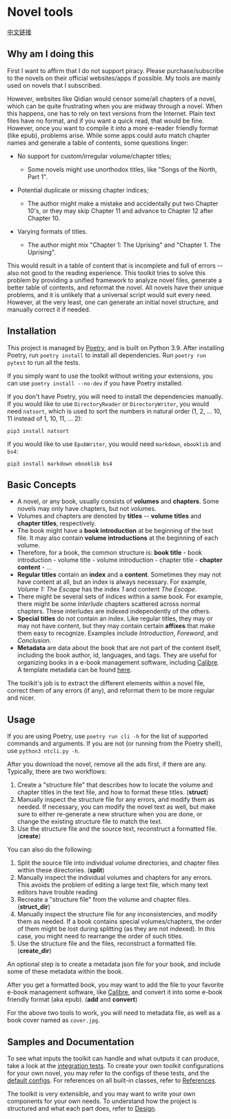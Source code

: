 # Novel tools

[中文链接](/README_CN.md)

## Why am I doing this

First I want to affirm that I do not support piracy. Please purchase/subscribe to the novels on their official websites/apps if possible. My tools are mainly used on novels that I subscribed.

However, websites like Qidian would censor some/all chapters of a novel, which can be quite frustrating when you are midway through a novel. When this happens, one has to rely on text versions from the Internet. Plain text files have no format, and if you want a quick read, that would be fine. However, once you want to compile it into a more e-reader friendly format (like epub), problems arise. While some apps could auto match chapter names and generate a table of contents, some questions linger:

- No support for custom/irregular volume/chapter titles;

  - Some novels might use unorthodox titles, like "Songs of the North, Part 1".

- Potential duplicate or missing chapter indices;

  - The author might make a mistake and accidentally put two Chapter 10's, or they may skip Chapter 11 and advance to Chapter 12 after Chapter 10.

- Varying formats of titles.

  - The author might mix "Chapter 1: The Uprising" and "Chapter 1. The Uprising".

This would result in a table of content that is incomplete and full of errors -- also not good to the reading experience. This toolkit tries to solve this problem by providing a unified framework to analyze novel files, generate a better table of contents, and reformat the novel. All novels have their unique problems, and it is unlikely that a universal script would suit every need. However, at the very least, one can generate an initial novel structure, and manually correct it if needed.

## Installation

This project is managed by [Poetry](https://python-poetry.org/), and is built on Python 3.9. After installing Poetry, run `poetry install` to install all dependencies. Run `poetry run pytest` to run all the tests.

If you simply want to use the toolkit without writing your extensions, you can use `poetry install --no-dev` if you have Poetry installed.

If you don't have Poetry, you will need to install the dependencies manually. If you would like to use `DirectoryReader` or `DirectoryWriter`, you would need `natsort`, which is used to sort the numbers in natural order (1, 2, ... 10, 11 instead of 1, 10, 11, ... 2):

```shell
pip3 install natsort
```

If you would like to use `EpubWriter`, you would need `markdown`, `ebooklib` and `bs4`:

```shell
pip3 install markdown ebooklib bs4
```

## Basic Concepts

- A novel, or any book, usually consists of **volumes** and **chapters**. Some novels may only have chapters, but not volumes.
- Volumes and chapters are denoted by **titles** -- **volume titles** and **chapter titles**, respectively.
- The book might have a **book introduction** at be beginning of the text file. It may also contain **volume introductions** at the beginning of each volume.
- Therefore, for a book, the common structure is: **book title** - book introduction - volume title - volume introduction - chapter title - **chapter content** - ...
- **Regular titles** contain an **index** and a **content**.  Sometimes they may not have content at all, but an index is always necessary. For example, *Volume 1: The Escape* has the index *1* and content *The Escape*.
- There might be several sets of indices within a same book. For example, there might be some *Interlude* chapters scattered across normal chapters. These interludes are indexed independently of the others.
- **Special titles** do not contain an index. Like regular titles, they may or may not have content, but they may contain certain **affixes** that make them easy to recognize. Examples include *Introduction*, *Foreword*, and *Conclusion*.
- **Metadata** are data about the book that are not part of the content itself, including the book author, id, languages, and tags. They are useful for organizing books in a e-book management software, including [Calibre](https://calibre-ebook.com/). A template metadata can be found [here](config/sample_metadata.json).

The toolkit's job is to extract the different elements within a novel file, correct them of any errors (if any), and reformat them to be more regular and nicer.

## Usage

If you are using Poetry, use `poetry run cli -h` for the list of supported commands and arguments. If you are not (or running from the Poetry shell), use `python3 ntcli.py -h`.

After you download the novel, remove all the ads first, if there are any. Typically, there are two workflows:

1. Create a "structure file" that describes how to locate the volume and chapter titles in the text file, and how to format these titles. (**struct**)
2. Manually inspect the structure file for any errors, and modify them as needed. If necessary, you can modify the novel text as well, but make sure to either re-generate a new structure when you are done, or change the existing structure file to match the text.
3. Use the structure file and the source text, reconstruct a formatted file. (**create**)

You can also do the following:

1. Split the source file into individual volume directories, and chapter files within these directories. (**split**)
2. Manually inspect the individual volumes and chapters for any errors. This avoids the problem of editing a large text file, which many text editors have trouble reading
3. Recreate a "structure file" from the volume and chapter files. (**struct_dir**)
4. Manually inspect the structure file for any inconsistencies, and modify them as needed. If a book contains special volumes/chapters, the order of them might be lost during splitting (as they are not indexed). In this case, you might need to rearrange the order of such titles.
5. Use the structure file and the files, reconstruct a formatted file. (**create_dir**)

An optional step is to create a metadata json file for your book, and include some of these metadata within the book.

After you get a formatted book, you may want to add the file to your favorite e-book management software, like [Calibre](https://calibre-ebook.com/), and convert it into some e-book friendly format (aka epub). (**add** and **convert**) 

For the above two tools to work, you will need to metadata file, as well as a book cover named as `cover.jpg`.

## Samples and Documentation

To see what inputs the toolkit can handle and what outputs it can produce, take a look at the [integration tests](/tests/toolkit). To create your own toolkit configurations for your own novel, you may refer to the configs of these tests, and the [default configs](/config). For references on all built-in classes, refer to [References](/docs/references.md). 

The toolkit is very extensible, and you may want to write your own components for your own needs. To understand how the project is structured and what each part does, refer to [Design](/docs/design.md).

